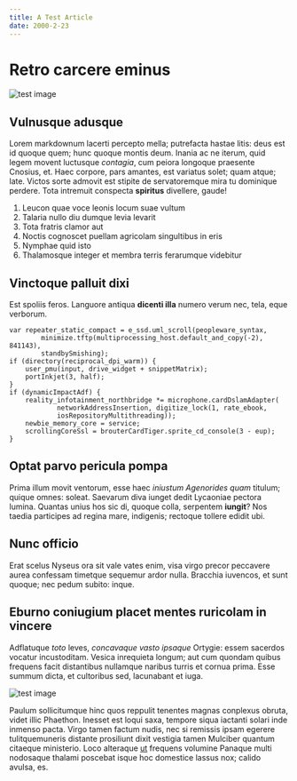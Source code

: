 ```yaml
---
title: A Test Article
date: 2000-2-23
---
```

# Retro carcere eminus

![test image](placeholder.jpg)

## Vulnusque adusque

Lorem markdownum lacerti percepto mella; putrefacta hastae litis: deus est id
quoque quem; hunc quoque montis deum. Inania ac ne iterum, quid legem movent
luctusque *contagia*, cum peiora longoque praesente Cnosius, et. Haec corpore,
pars amantes, est variatus solet; quam atque; late. Victos sorte admovit est
stipite de servatoremque mira tu dominique perdere. Tota intremuit conspecta
**spiritus** divellere, gaude!

1. Leucon quae voce leonis locum suae vultum
2. Talaria nullo diu dumque levia levarit
3. Tota fratris clamor aut
4. Noctis cognoscet puellam agricolam singultibus in eris
5. Nymphae quid isto
6. Thalamosque integer et membra terris ferarumque videbitur

## Vinctoque palluit dixi

Est spoliis feros. Languore antiqua **dicenti illa** numero verum nec, tela,
eque verborum.
```
var repeater_static_compact = e_ssd.uml_scroll(peopleware_syntax,
        minimize.tftp(multiprocessing_host.default_and_copy(-2), 841143),
        standbySmishing);
if (directory(reciprocal_dpi_warm)) {
    user_pmu(input, drive_widget + snippetMatrix);
    portInkjet(3, half);
}
if (dynamicImpactAdf) {
    reality_infotainment_northbridge *= microphone.cardDslamAdapter(
            networkAddressInsertion, digitize_lock(1, rate_ebook,
            iosRepositoryMultithreading));
    newbie_memory_core = service;
    scrollingCoreSsl = brouterCardTiger.sprite_cd_console(3 - eup);
}
```
## Optat parvo pericula pompa

Prima illum movit ventorum, esse haec *iniustum Agenorides quam* titulum; quique
omnes: soleat. Saevarum diva iunget dedit Lycaoniae pectora lumina. Quantas
unius hos sic di, quoque colla, serpentem **iungit**? Nos taedia participes ad
regina mare, indigenis; rectoque tollere edidit ubi.

## Nunc officio

Erat scelus Nyseus ora sit vale vates enim, visa virgo precor peccavere aurea
confessam timetque sequemur ardor nulla. Bracchia iuvencos, et sunt quoque; nec
pedum subito: inque.

## Eburno coniugium placet mentes ruricolam in vincere

Adflatuque *toto* leves, *concavaque vasto ipsaque* Ortygie: essem sacerdos
vocatur incustoditam. Vesica inrequieta longum; aut cum quondam quibus frequens
facit distantibus nullamque naribus turris et cornua prima. Esse summum dicta,
et cultoribus sed, lacunabant et iuga.

![test image](placeholder.jpg)

Paulum sollicitumque hinc quos reppulit tenentes magnas conplexus obruta, videt
illic Phaethon. Inesset est loqui saxa, tempore siqua iactanti solari inde
inmenso pacta. Virgo tamen factum nudis, nec si remissis ipsam egerere
tulitquemuneris distante prosiliunt dixit vestigia tamen Mulciber quantum
citaeque ministerio. Loco alteraque [ut](http://sit-intravit.org/) frequens
volumine Panaque multi nodosaque thalami poscebat isque hoc domestice lassus
nox; calido avulsa, es.
